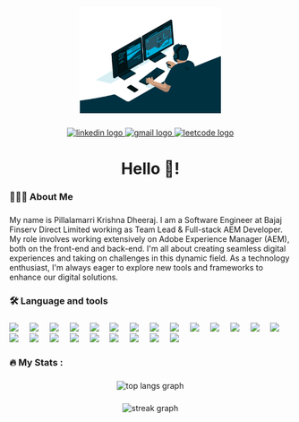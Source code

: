 <div align="center">
  <img height="50%" width="50%" src="profile_gif_readme.gif"  />
</div>

###

<div align="center">
  <a href="https://www.linkedin.com/in/pillalamarri-krishna-dheeraj/">  
    <img src="https://img.shields.io/static/v1?message=LinkedIn&logo=linkedin&label=&color=0077B5&logoColor=white&labelColor=&style=for-the-badge" height="25" alt="linkedin logo"  />   </a>
  <a href=mailto:saisuryadheeru@gmail.com>
  <img src="https://img.shields.io/static/v1?message=Gmail&logo=gmail&label=&color=FF0000&logoColor=white&labelColor=&style=for-the-badge" height="25" alt="gmail logo"  />
  </a>
    <a href="https://leetcode.com/u/saisuryadheeru/">  
  <img src="https://img.shields.io/static/v1?message=Leetcode&logo=leetcode&label=&color=FFA015&logoColor=white&labelColor=&style=for-the-badge" height="25" alt="leetcode logo"  />
    </a>
</div>

###

<h1 align="center">Hello 👋!</h1>

###

<h3 align="left">👨🏻‍💻  About Me</h3>

###

<p align="left">My name is Pillalamarri Krishna Dheeraj. I am a Software Engineer at Bajaj Finserv Direct Limited working as Team Lead & Full-stack AEM Developer. My role involves working extensively on Adobe Experience Manager (AEM), both on the front-end and back-end. 
I'm all about creating seamless digital experiences and taking on challenges in this dynamic field. As a technology enthusiast, I'm always eager to explore new tools and frameworks to enhance our digital solutions.</p>

###

<h3 align="left">🛠 Language and tools</h3>

###

<div align="left">
<img src="https://user-images.githubusercontent.com/25181517/117201156-9a724800-adec-11eb-9a9d-3cd0f67da4bc.png" height="40" />
<img width="12" />
<img src="https://user-images.githubusercontent.com/25181517/192158954-f88b5814-d510-4564-b285-dff7d6400dad.png" height="40" />
<img width="12" />
<img src="https://user-images.githubusercontent.com/25181517/183898674-75a4a1b1-f960-4ea9-abcb-637170a00a75.png" height="40" />
<img width="12" />
<img src="https://user-images.githubusercontent.com/25181517/183898054-b3d693d4-dafb-4808-a509-bab54cf5de34.png" height="40" />
<img width="12" />
<img src="https://user-images.githubusercontent.com/25181517/117447155-6a868a00-af3d-11eb-9cfe-245df15c9f3f.png" height="40" />
<img width="12" />
<img src="https://user-images.githubusercontent.com/25181517/183890595-779a7e64-3f43-4634-bad2-eceef4e80268.png" height="40" />
<img width="12" />
<img src="https://user-images.githubusercontent.com/25181517/183897015-94a058a6-b86e-4e42-a37f-bf92061753e5.png" height="40" />
<img width="12" />
<img src="https://user-images.githubusercontent.com/25181517/183890598-19a0ac2d-e88a-4005-a8df-1ee36782fde1.png" height="40" />
<img width="12" />
<img src="https://user-images.githubusercontent.com/25181517/121401671-49102800-c959-11eb-9f6f-74d49a5e1774.png" height="40" />
<img width="12" />
<img src="https://user-images.githubusercontent.com/25181517/183568594-85e280a7-0d7e-4d1a-9028-c8c2209e073c.png" height="40" />
<img width="12" />
<img src="https://user-images.githubusercontent.com/25181517/183859966-a3462d8d-1bc7-4880-b353-e2cbed900ed6.png" height="40" />
<img width="12" />
<img src="https://user-images.githubusercontent.com/25181517/183570228-6a040b9f-3ddf-47a2-a201-743121dac664.png" height="40" />
<img width="12" />
<img src="https://github.com/marwin1991/profile-technology-icons/assets/25181517/afcf1c98-544e-41fb-bf44-edba5e62809a" height="40" />
<img width="12" />
<img src="https://user-images.githubusercontent.com/25181517/117207330-263ba280-adf4-11eb-9b97-0ac5b40bc3be.png" height="40" />
<img width="12" />
<img src="https://user-images.githubusercontent.com/25181517/183912952-83784e94-629d-4c34-a961-ae2ae795b662.png" height="40" />
<img width="12" />
<img src="https://user-images.githubusercontent.com/25181517/192108891-d86b6220-e232-423a-bf5f-90903e6887c3.png" height="40" />
<img width="12" />
<img src="https://user-images.githubusercontent.com/25181517/192109061-e138ca71-337c-4019-8d42-4792fdaa7128.png" height="40" />
<img width="12" />
<img src="https://user-images.githubusercontent.com/25181517/184146221-671413cb-b1ae-47db-a232-b37c99281516.png" height="40" />
<img width="12" />
<img src="https://user-images.githubusercontent.com/25181517/183914128-3fc88b4a-4ac1-40e6-9443-9a30182379b7.png" height="40" />
<img width="12" />
<img src="https://user-images.githubusercontent.com/25181517/183423507-c056a6f9-1ba8-4312-a350-19bcbc5a8697.png" height="40" />
<img width="12" />
<img src="https://user-images.githubusercontent.com/25181517/117533873-484d4480-afef-11eb-9fad-67c8605e3592.png" height="40" />
<img width="12" />
<img src="https://user-images.githubusercontent.com/25181517/117207242-07d5a700-adf4-11eb-975e-be04e62b984b.png" height="40" />
<img width="12" />
<img src="https://user-images.githubusercontent.com/25181517/183892181-ad32b69e-3603-418c-b8e7-99e976c2a784.png" height="40" />

</div>

###

<h3 align="left">🔥   My Stats :</h3>

###

<div align="center">
  <img src="https://github-readme-stats.vercel.app/api/top-langs/?username=krishnadheerajp&theme=vue-dark&show_icons=true&hide_border=true&layout=donut&langs_count=5&count_private=true" alt="top langs graph"  />
</div>

###

<div align="center">
  <img src="https://streak-stats.demolab.com?user=krishnadheerajp&locale=en&mode=daily&theme=dark&hide_border=false&border_radius=5&order=3" height="220" alt="streak graph"  />
</div>

###

